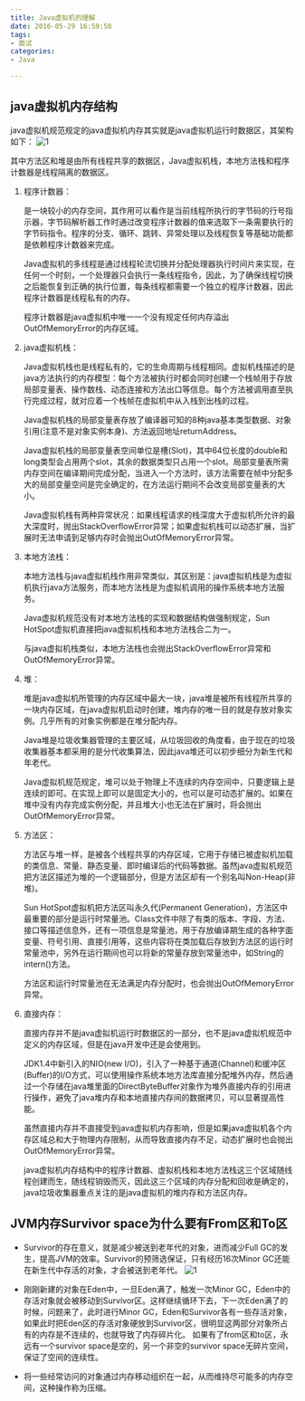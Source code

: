 ```yaml
---
title: Java虚拟机的理解
date: 2016-05-29 16:59:58
tags:
- 面试
categories:
- Java

---
```


## java虚拟机内存结构

   java虚拟机规范规定的java虚拟机内存其实就是java虚拟机运行时数据区，其架构如下：
  ![1](/uploads/7.jmm.png "Java内存模型")

  其中方法区和堆是由所有线程共享的数据区，Java虚拟机栈，本地方法栈和程序计数器是线程隔离的数据区。

1. 程序计数器：

    是一块较小的内存空间，其作用可以看作是当前线程所执行的字节码的行号指示器，字节码解析器工作时通过改变程序计数器的值来选取下一条需要执行的字节码指令。程序的分支、循环、跳转、异常处理以及线程恢复等基础功能都是依赖程序计数器来完成。

    Java虚拟机的多线程是通过线程轮流切换并分配处理器执行时间片来实现，在任何一个时刻，一个处理器只会执行一条线程指令，因此，为了确保线程切换之后能恢复到正确的执行位置，每条线程都需要一个独立的程序计数器，因此程序计数器是线程私有的内存。

    程序计数器是java虚拟机中唯一一个没有规定任何内存溢出OutOfMemoryError的内存区域。

2. java虚拟机栈：

    Java虚拟机栈也是线程私有的，它的生命周期与线程相同。虚拟机栈描述的是java方法执行的内存模型：每个方法被执行时都会同时创建一个栈帧用于存放局部变量表、操作数栈、动态连接和方法出口等信息。每个方法被调用直至执行完成过程，就对应着一个栈帧在虚拟机中从入栈到出栈的过程。

    Java虚拟机栈的局部变量表存放了编译器可知的8种java基本类型数据、对象引用(注意不是对象实例本身)、方法返回地址returnAddress。

    Java虚拟机栈的局部变量表空间单位是槽(Slot)，其中64位长度的double和long类型会占用两个slot，其余的数据类型只占用一个slot。局部变量表所需内存空间在编译期间完成分配，当进入一个方法时，该方法需要在帧中分配多大的局部变量空间是完全确定的，在方法运行期间不会改变局部变量表的大小。

    Java虚拟机栈有两种异常状况：如果线程请求的栈深度大于虚拟机所允许的最大深度时，抛出StackOverflowError异常；如果虚拟机栈可以动态扩展，当扩展时无法申请到足够内存时会抛出OutOfMemoryError异常。

3. 本地方法栈：

    本地方法栈与java虚拟机栈作用非常类似，其区别是：java虚拟机栈是为虚拟机执行java方法服务，而本地方法栈是为虚拟机调用的操作系统本地方法服务。

    Java虚拟机规范没有对本地方法栈的实现和数据结构做强制规定，Sun HotSpot虚拟机直接把java虚拟机栈和本地方法栈合二为一。

    与java虚拟机栈类似，本地方法栈也会抛出StackOverflowError异常和OutOfMemoryError异常。

4. 堆：

    堆是java虚拟机所管理的内存区域中最大一块，java堆是被所有线程所共享的一块内存区域，在java虚拟机启动时创建，堆内存的唯一目的就是存放对象实例。几乎所有的对象实例都是在堆分配内存。

    Java堆是垃圾收集器管理的主要区域，从垃圾回收的角度看，由于现在的垃圾收集器基本都采用的是分代收集算法，因此java堆还可以初步细分为新生代和年老代。

    Java虚拟机规范规定，堆可以处于物理上不连续的内存空间中，只要逻辑上是连续的即可。在实现上即可以是固定大小的，也可以是可动态扩展的。如果在堆中没有内存完成实例分配，并且堆大小也无法在扩展时，将会抛出OutOfMemoryError异常。

5. 方法区：

    方法区与堆一样，是被各个线程共享的内存区域，它用于存储已被虚拟机加载的类信息、常量、静态变量、即时编译后的代码等数据。虽然java虚拟机规范把方法区描述为堆的一个逻辑部分，但是方法区却有一个别名叫Non-Heap(非堆)。

    Sun HotSpot虚拟机把方法区叫永久代(Permanent Generation)，方法区中最重要的部分是运行时常量池。Class文件中除了有类的版本、字段、方法、接口等描述信息外，还有一项信息是常量池，用于存放编译期生成的各种字面变量、符号引用、直接引用等，这些内容将在类加载后存放到方法区的运行时常量池中，另外在运行期间也可以将新的常量存放到常量池中，如String的intern()方法。

    方法区和运行时常量池在无法满足内存分配时，也会抛出OutOfMemoryError异常。

6. 直接内存：

    直接内存并不是java虚拟机运行时数据区的一部分，也不是java虚拟机规范中定义的内存区域，但是在java开发中还是会使用到。

    JDK1.4中新引入的NIO(new I/O)，引入了一种基于通道(Channel)和缓冲区(Buffer)的I/O方式，可以使用操作系统本地方法库直接分配堆外内存，然后通过一个存储在java堆里面的DirectByteBuffer对象作为堆外直接内存的引用进行操作，避免了java堆内存和本地直接内存间的数据拷贝，可以显著提高性能。

    虽然直接内存并不直接受到java虚拟机内存影响，但是如果java虚拟机各个内存区域总和大于物理内存限制，从而导致直接内存不足，动态扩展时也会抛出OutOfMemoryError异常。

    java虚拟机内存结构中的程序计数器、虚拟机栈和本地方法栈这三个区域随线程创建而生，随线程销毁而灭，因此这三个区域的内存分配和回收是确定的，java垃圾收集器重点关注的是java虚拟机的堆内存和方法区内存。


## JVM内存Survivor space为什么要有From区和To区

* Survivor的存在意义，就是减少被送到老年代的对象，进而减少Full GC的发生，提高JVM的效率。Survivor的预筛选保证，只有经历16次Minor GC还能在新生代中存活的对象，才会被送到老年代。
![1](/uploads/1.png "没有from和to区的情形")

* 刚刚新建的对象在Eden中，一旦Eden满了，触发一次Minor GC，Eden中的存活对象就会被移动到Survivor区。这样继续循环下去，下一次Eden满了的时候，问题来了，此时进行Minor GC，Eden和Survivor各有一些存活对象，如果此时把Eden区的存活对象硬放到Survivor区，很明显这两部分对象所占有的内存是不连续的，也就导致了内存碎片化。 如果有了from区和to区，永远有一个survivor space是空的，另一个非空的survivor space无碎片空间，保证了空间的连续性。

* 将一些经常访问的对象通过内存移动组织在一起，从而维持尽可能多的内存空间，这种操作称为压缩。




